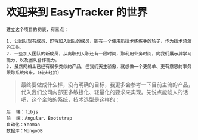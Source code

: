 # **欢迎来到 EasyTracker 的世界**

    建立这个项目的初衷，有三点：

    1. 让团队现有成员、即将加入团队的成员，能有一个使用新技术练练手的场子，作为技术预演的工作。
    2. 一些加入团队的新成员，从离职到入职还有一段时间，那利用业务时间，向我们展示其学习能力、以及团队合作能力。
    3. 虽然网络上已经有很多类似的产品，但我们天生骄傲，就想做一个更简单、更有意思的事务跟踪系统出来。（砖头轻拍）

> 最终要做成什么样，没有明确的目标，我更多会参考一下目前主流的产品，代入我们公司内部更多敏捷化、轻量化的要求来实现。先说点能唬人的话吧，这个全站的系统，技术选型是这样的：

    后  端：fibjs
    前  端：Angular、Bootstrap
    自动化：Yeoman
    数据库：MongoDB

